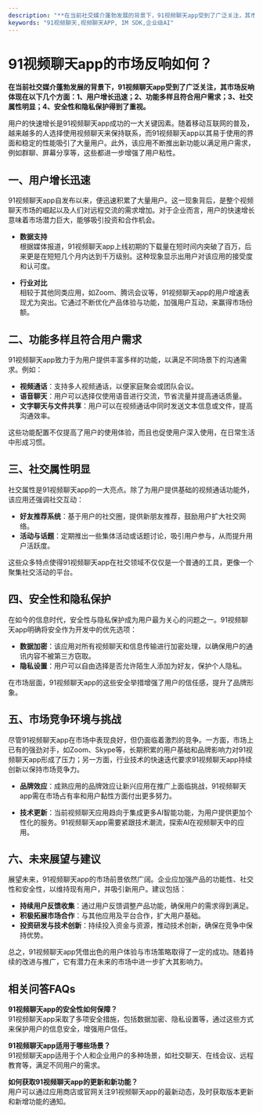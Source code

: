 ```yaml
---
description: "**在当前社交媒介蓬勃发展的背景下，91视频聊天app受到了广泛关注，其市场反响体现在以下几个方面：1、用户增长迅速；2、功能多样且符合用户需求；3、社交属性明显；4、安全性和隐私保护得到了重视。**"
keywords: "91视频聊天,视频聊天APP, IM SDK,企业级AI"
---
```

# 91视频聊天app的市场反响如何？

**在当前社交媒介蓬勃发展的背景下，91视频聊天app受到了广泛关注，其市场反响体现在以下几个方面：1、用户增长迅速；2、功能多样且符合用户需求；3、社交属性明显；4、安全性和隐私保护得到了重视。**

用户的快速增长是91视频聊天app成功的一大关键因素。随着移动互联网的普及，越来越多的人选择使用视频聊天来保持联系，而91视频聊天app以其易于使用的界面和稳定的性能吸引了大量用户。此外，该应用不断推出新功能以满足用户需求，例如群聊、屏幕分享等，这些都进一步增强了用户粘性。

## **一、用户增长迅速**

91视频聊天app自发布以来，便迅速积累了大量用户。这一现象背后，是整个视频聊天市场的崛起以及人们对远程交流的需求增加。对于企业而言，用户的快速增长意味着市场潜力巨大，能够吸引投资和合作机会。

- **数据支持**  
  根据媒体报道，91视频聊天app上线初期的下载量在短时间内突破了百万，后来更是在短短几个月内达到千万级别。这种现象显示出用户对该应用的接受度和认可度。

- **行业对比**  
  相较于其他同类应用，如Zoom、腾讯会议等，91视频聊天app的用户增速表现尤为突出。它通过不断优化产品体验与功能，加强用户互动，来赢得市场份额。

## **二、功能多样且符合用户需求**

91视频聊天app致力于为用户提供丰富多样的功能，以满足不同场景下的沟通需求。例如：

- **视频通话**：支持多人视频通话，以便家庭聚会或团队会议。
- **语音聊天**：用户可以选择仅使用语音进行交流，节省流量并提高通话质量。
- **文字聊天与文件共享**：用户可以在视频通话中同时发送文本信息或文件，提高沟通效率。

这些功能配置不仅提高了用户的使用体验，而且也促使用户深入使用，在日常生活中形成习惯。

## **三、社交属性明显**

社交属性是91视频聊天app的一大亮点。除了为用户提供基础的视频通话功能外，该应用还强调社交互动：

- **好友推荐系统**：基于用户的社交圈，提供新朋友推荐，鼓励用户扩大社交网络。
- **活动与话题**：定期推出一些集体活动或话题讨论，吸引用户参与，从而提升用户活跃度。

这些众多特点使得91视频聊天app在社交领域不仅仅是一个普通的工具，更像一个聚集社交活动的平台。

## **四、安全性和隐私保护**

在如今的信息时代，安全性与隐私保护成为用户最为关心的问题之一。91视频聊天app明确将安全作为开发中的优先选项：

- **数据加密**：该应用对所有视频聊天和信息传输进行加密处理，以确保用户的通讯内容不被第三方窃取。
- **隐私设置**：用户可以自由选择是否允许陌生人添加为好友，保护个人隐私。

在市场层面，91视频聊天app的这些安全举措增强了用户的信任感，提升了品牌形象。

## **五、市场竞争环境与挑战**

尽管91视频聊天app在市场中表现良好，但仍面临着激烈的竞争。一方面，市场上已有的强劲对手，如Zoom、Skype等，长期积累的用户基础和品牌影响力对91视频聊天app形成了压力；另一方面，行业技术的快速迭代要求91视频聊天app持续创新以保持市场竞争力。

- **品牌效应**：成熟应用的品牌效应让新兴应用在推广上面临挑战，91视频聊天app需在市场占有率和用户黏性方面付出更多努力。

- **技术更新**：当前视频聊天应用趋向于集成更多AI智能功能，为用户提供更加个性化的服务。91视频聊天app需要紧跟技术潮流，探索AI在视频聊天中的应用。

## **六、未来展望与建议**

展望未来，91视频聊天app的市场前景依然广阔。企业应加强产品的功能性、社交性和安全性，以维持现有用户，并吸引新用户。建议包括：

- **持续用户反馈收集**：通过用户反馈调整产品功能，确保用户的需求得到满足。
- **积极拓展市场合作**：与其他应用及平台合作，扩大用户基础。
- **投资研发与技术创新**：持续投入资金与资源，推动技术创新，确保在竞争中保持优势。

总之，91视频聊天app凭借出色的用户体验与市场策略取得了一定的成功。随着持续的改进与推广，它有潜力在未来的市场中进一步扩大其影响力。

## 相关问答FAQs

**91视频聊天app的安全性如何保障？**  
91视频聊天app采取了多项安全措施，包括数据加密、隐私设置等，通过这些方式来保护用户的信息安全，增强用户信任。

**91视频聊天app适用于哪些场景？**  
91视频聊天app适用于个人和企业用户的多种场景，如社交聊天、在线会议、远程教育等，满足不同用户的需求。

**如何获取91视频聊天app的更新和新功能？**  
用户可以通过应用商店或官网关注91视频聊天app的最新动态，及时获取版本更新和新增功能的通知。
